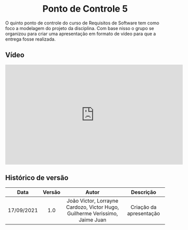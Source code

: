 # <center> Ponto de Controle 5

O quinto ponto de controle do curso de Requisitos de Software tem como foco a modelagem do projeto da disciplina. Com base nisso o grupo se organizou para criar uma apresentação em formato de vídeo para que a entrega fosse realizada.

## Vídeo

<iframe width="560" height="315" src="https://www.youtube.com/embed/XNs5s0LMmos" title="YouTube video player" frameborder="0" allow="accelerometer; autoplay; clipboard-write; encrypted-media; gyroscope; picture-in-picture" allowfullscreen></iframe>

## Histórico de versão
| Data | Versão | Autor | Descrição |
| :-:|:-:|:-:|:-: |
| 17/09/2021 | 1.0 | João Victor, Lorrayne Cardozo, Victor Hugo, Guilherme Verissimo, Jaime Juan | Criação da apresentação |
